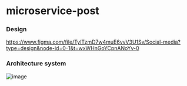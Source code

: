 # microservice-post

### Design 
https://www.figma.com/file/TylTzmD7w4muE6vvV3U1Sv/Social-media?type=design&node-id=0-1&t=wxWHnGoYCpnANoYv-0
### Architecture system
![image](https://github.com/Dia2001/architecture-microservice/assets/88370983/54389c60-aa2c-4265-897c-3c9739d22580)




